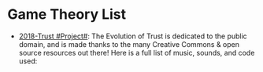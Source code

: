 # Game Theory List

- [2018-Trust #Project#](https://github.com/ncase/trust): The Evolution of Trust is dedicated to the public domain, and is made thanks to the many Creative Commons & open source resources out there! Here is a full list of music, sounds, and code used:

